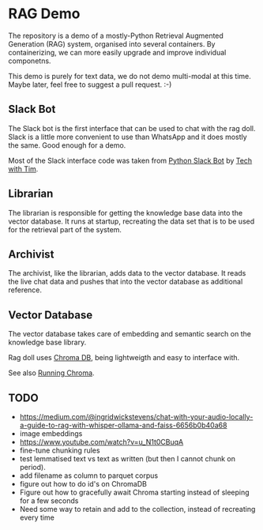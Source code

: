 # RAG Demo

The repository is a demo of a mostly-Python Retrieval Augmented Generation (RAG)
system, organised into several containers. By containerizing, we can more easily
upgrade and improve individual componetns.

This demo is purely for text data, we do not demo multi-modal at this time.
Maybe later, feel free to suggest a pull request. :-)

## Slack Bot
The Slack bot is the first interface that can be used to chat with the rag doll.
Slack is a little more convenient to use than WhatsApp and it does mostly the
same. Good enough for a demo.

Most of the Slack interface code was taken from
[Python Slack Bot](https://www.youtube.com/playlist?list=PLzMcBGfZo4-kqyzTzJWCV6lyK-ZMYECDc)
by [Tech with Tim](https://www.youtube.com/@TechWithTim).

## Librarian
The librarian is responsible for getting the knowledge base data into the vector
database. It runs at startup, recreating the data set that is to be used for the
retrieval part of the system.

## Archivist
The archivist, like the librarian, adds data to the vector database. It reads
the live chat data and pushes that into the vector database as additional
reference.

## Vector Database
The vector database takes care of embedding and semantic search on the knowledge
base library.

Rag doll uses [Chroma DB](https://www.trychroma.com/), being lightweigth and
easy to interface with.

See also [Running Chroma](https://cookbook.chromadb.dev/running/running-chroma/#docker).

## TODO

- https://medium.com/@ingridwickstevens/chat-with-your-audio-locally-a-guide-to-rag-with-whisper-ollama-and-faiss-6656b0b40a68
- image embeddings
- https://www.youtube.com/watch?v=u_N1t0CBuqA
- fine-tune chunking rules
- test lemmatised text vs text as written (but then I cannot chunk on period).
- add filename as column to parquet corpus
- figure out how to do id's on ChromaDB
- Figure out how to gracefully await Chroma starting instead of sleeping for a few seconds
- Need some way to retain and add to the collection, instead of recreating every time
